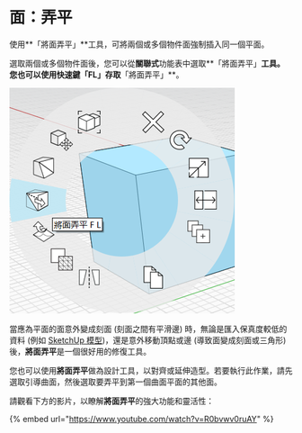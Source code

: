 # 面：弄平

使用**「將面弄平」**工具，可將兩個或多個物件面強制插入同一個平面。

選取兩個或多個物件面後，您可以從**關聯式**功能表中選取**「將面弄平」**工具。您也可以使用快速鍵「**FL**」存取**「將面弄平」**。

![](../.gitbook/assets/flatten_faces.png)

當應為平面的面意外變成刻面 \(刻面之間有平滑邊\) 時，無論是匯入保真度較低的資料 \(例如 [SketchUp 模型](https://formit.autodesk.com/blog/post/using-formit-to-get-sketchup-data-into-revit#flatten)\)，還是意外移動頂點或邊 \(導致面變成刻面或三角形\) 後，**將面弄平**是一個很好用的修復工具。

您也可以使用**將面弄平**做為設計工具，以對齊或延伸造型。若要執行此作業，請先選取引導曲面，然後選取要弄平到第一個曲面平面的其他面。

請觀看下方的影片，以瞭解**將面弄平**的強大功能和靈活性：

{% embed url="https://www.youtube.com/watch?v=R0bvwv0ruAY" %}






